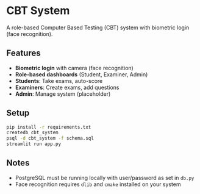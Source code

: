 # CBT System

A role-based Computer Based Testing (CBT) system with biometric login (face recognition).

## Features
- **Biometric login** with camera (face recognition)
- **Role-based dashboards** (Student, Examiner, Admin)
- **Students**: Take exams, auto-score
- **Examiners**: Create exams, add questions
- **Admin**: Manage system (placeholder)

## Setup
```bash
pip install -r requirements.txt
createdb cbt_system
psql -d cbt_system -f schema.sql
streamlit run app.py
```

## Notes
- PostgreSQL must be running locally with user/password as set in `db.py`
- Face recognition requires `dlib` and `cmake` installed on your system
